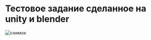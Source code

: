 # Тестовое задание сделанное на unity и blender

![снимок](https://user-images.githubusercontent.com/31005234/121801585-b6b1a200-cc40-11eb-8f01-4e420e116361.png)
